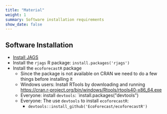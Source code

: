 ```yaml
---
title: "Material"
weight: 1
summary: Software installation requirements
show_date: false
---
```


## Software Installation

* [Install JAGS](https://sourceforge.net/projects/mcmc-jags/files/)
* Install the `rjags` R package: `install.packages('rjags')`
* Install the `ecoforecastR` package
  * Since the package is not available on CRAN we need to do a few things before installing it
  * Windows users: Install RTools by downloading and running https://cran.r-project.org/bin/windows/Rtools/rtools40-x86_64.exe
  * Everyone: install `devtools`: `install.packages("devtools")
  * Everyone: The use `devtools` to install `ecoforecastR`:
    * `devtools::install_github('EcoForecast/ecoforecastR')`